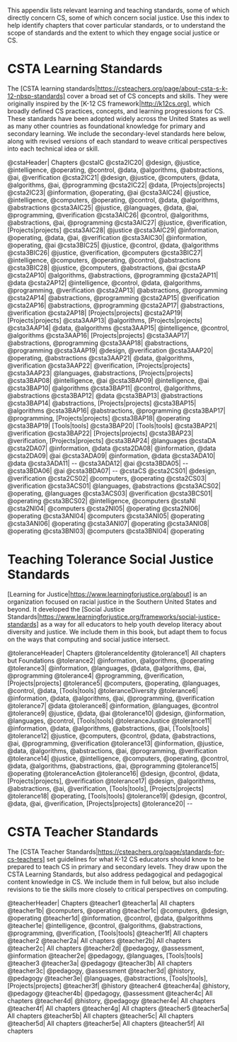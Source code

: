 This appendix lists relevant learning and teaching standards, some of which directly concern CS, some of which concern social justice. Use this index to help identify chapters that cover particular standards, or to understand the scope of standards and the extent to which they engage social justice or CS.


# CSTA Learning Standards

The [CSTA learning standards|https://csteachers.org/page/about-csta-s-k-12-nbsp-standards] cover a broad set of CS concepts and skills. They were originally inspired by the [K-12 CS framework|http://k12cs.org], which broadly defined CS practices, concepts, and learning progressions for CS. These standards have been adopted widely across the United States as well as many other countries as foundational knowledge for primary and secondary learning. We include the secondary-level standards here below, along with revised versions of each standard to weave critical perspectives into each technical idea or skill.

@cstaHeader| Chapters
@cstaIC
@csta2IC20| @design, @justice, @intelligence, @operating, @control, @data, @algorithms, @abstractions, @ai, @verification
@csta2IC21| @design, @justice, @computers, @data, @algorithms, @ai, @programming
@csta2IC22| @data, [Projects|projects]
@csta2IC23| @information, @operating, @ai
@csta3AIC24| @justice, @intelligence, @computers, @operating, @control, @data, @algorithms, @abstractions
@csta3AIC25| @justice, @languages, @data, @ai, @programming, @verification
@csta3AIC26| @control, @algorithms, @abstractions, @ai, @programming
@csta3AIC27| @justice, @verification, [Projects|projects]
@csta3AIC28| @justice
@csta3AIC29| @information, @operating, @data, @ai, @verification
@csta3AIC30| @information, @operating, @ai
@csta3BIC25| @justice, @control, @data, @algorithms
@csta3BIC26| @justice, @verification, @computers
@csta3BIC27| @intelligence, @computers, @operating, @control, @abstractions
@csta3BIC28| @justice, @computers, @abstractions, @ai
@cstaAP
@csta2AP10| @algorithms, @abstractions, @programming
@csta2AP11| @data
@csta2AP12| @intelligence, @control, @data, @algorithms, @programming, @verification
@csta2AP13| @abstractions, @programming
@csta2AP14| @abstractions, @programming
@csta2AP15| @verification
@csta2AP16| @abstractions, @programming
@csta2AP17| @abstractions, @verification
@csta2AP18| [Projects|projects]
@csta2AP19| [Projects|projects]
@csta3AAP13| @algorithms, [Projects|projects]
@csta3AAP14| @data, @algorithms
@csta3AAP15| @intelligence, @control, @algorithms
@csta3AAP16| [Projects|projects]
@csta3AAP17| @abstractions, @programming
@csta3AAP18| @abstractions, @programming
@csta3AAP19| @design, @verification
@csta3AAP20| @operating, @abstractions
@csta3AAP21| @data, @algorithms, @verification
@csta3AAP22| @verification, [Projects|projects]
@csta3AAP23| @languages, @abstractions, [Projects|projects]
@csta3BAP08| @intelligence, @ai
@csta3BAP09| @intelligence, @ai
@csta3BAP10| @algorithms
@csta3BAP11| @control, @algorithms, @abstractions
@csta3BAP12| @data
@csta3BAP13| @abstractions
@csta3BAP14| @abstractions, [Projects|projects]
@csta3BAP15| @algorithms
@csta3BAP16| @abstractions, @programming
@csta3BAP17| @programming, [Projects|projects]
@csta3BAP18| @operating
@csta3BAP19| [Tools|tools]
@csta3BAP20| [Tools|tools]
@csta3BAP21| @verification
@csta3BAP22| [Projects|projects]
@csta3BAP23| @verification, [Projects|projects]
@csta3BAP24| @languages
@cstaDA
@csta2DA07| @information, @data
@csta2DA08| @information, @data
@csta2DA09| @ai
@csta3ADA09| @information, @data
@csta3ADA10| @data
@csta3ADA11| --
@csta3ADA12| @ai
@csta3BDA05| --
@csta3BDA06| @ai
@csta3BDA07| --
@cstaCS
@csta2CS01| @design, @verification
@csta2CS02| @computers, @operating
@csta2CS03| @verification
@csta3ACS01| @languages, @abstractions
@csta3ACS02| @operating, @languages
@csta3ACS03| @verification
@csta3BCS01| @operating
@csta3BCS02| @intelligence, @computers
@cstaNI
@csta2NI04| @computers
@csta2NI05| @operating
@csta2NI06| @operating
@csta3ANI04| @computers
@csta3ANI05| @operating
@csta3ANI06| @operating
@csta3ANI07| @operating
@csta3ANI08| @operating
@csta3BNI03| @computers
@csta3BNI04| @operating

# Teaching Tolerance Social Justice Standards

[Learning for Justice|https://www.learningforjustice.org/about] is an organization focused on racial justice in the Southern United States and beyond. It developed the [Social Justice Standards|https://www.learningforjustice.org/frameworks/social-justice-standards] as a way for all educators to help youth develop literacy about diversity and justice. We include them in this book, but adapt them to focus on the ways that computing and social justice intersect.

@toleranceHeader| Chapters
@toleranceIdentity
@tolerance1| All chapters but Foundations
@tolerance2| @information, @algorithms, @operating
@tolerance3| @information, @languages, @data, @algorithms, @ai, @programming
@tolerance4| @programming, @verification, [Projects|projects]
@tolerance5| @computers, @operating, @languages, @control, @data, [Tools|tools]
@toleranceDiversity
@tolerance6| @information, @data, @algorithms, @ai, @programming, @verification
@tolerance7| @data
@tolerance8| @information, @languages, @control
@tolerance9| @justice, @data, @ai
@tolerance10| @design, @information, @languages, @control, [Tools|tools]
@toleranceJustice
@tolerance11| @information, @data, @algorithms, @abstractions, @ai, [Tools|tools]
@tolerance12| @justice, @computers, @control, @data, @abstractions, @ai, @programming, @verification
@tolerance13| @information, @justice, @data, @algorithms, @abstractions, @ai, @programming, @verification
@tolerance14| @justice, @intelligence, @computers, @operating, @control, @data, @algorithms, @abstractions, @ai, @programming
@tolerance15| @operating
@toleranceAction
@tolerance16| @design, @control, @data, [Projects|projects], @verification
@tolerance17| @design, @algorithms, @abstractions, @ai, @verification, [Tools|tools], [Projects|projects]
@tolerance18| @operating, [Tools|tools]
@tolerance19| @design, @control, @data, @ai, @verification, [Projects|projects]
@tolerance20| --

# CSTA Teacher Standards

The [CSTA Teacher Standards|https://csteachers.org/page/standards-for-cs-teachers] set guidelines for what K-12 CS educators should know to be prepared to teach CS in primary and secondary levels. They draw upon the CSTA Learning Standards, but also address pedagogical and pedagogical content knowledge in CS. We include them in full below, but also include revisions to tie the skills more closely to critical perspectives on computing.

@teacherHeader| Chapters
@teacher1
@teacher1a| All chapters
@teacher1b| @computers, @operating
@teacher1c| @computers, @design, @operating
@teacher1d| @information, @control, @data, @algorithms
@teacher1e| @intelligence, @control, @algorithms, @abstractions, @programming, @verification, [Tools|tools]
@teacher1f| All chapters
@teacher2
@teacher2a| All chapters
@teacher2b| All chapters
@teacher2c| All chapters
@teacher2d| @pedagogy, @assessment, @information
@teacher2e| @pedagogy, @languages, [Tools|tools]
@teacher3
@teacher3a| @pedagogy
@teacher3b| All chapters
@teacher3c| @pedagogy, @assessment
@teacher3d| @history, @pedagogy
@teacher3e| @languages, @abstractions, [Tools|tools], [Projects|projects]
@teacher3f| @history
@teacher4
@teacher4a| @history, @pedagogy
@teacher4b| @pedagogy, @assessment
@teacher4c| All chapters
@teacher4d| @history, @pedagogy
@teacher4e| All chapters
@teacher4f| All chapters
@teacher4g| All chapters
@teacher5
@teacher5a| All chapters
@teacher5b| All chapters
@teacher5c| All chapters
@teacher5d| All chapters
@teacher5e| All chapters
@teacher5f| All chapters